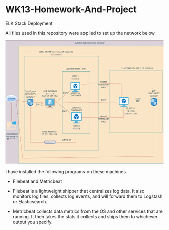 # WK13-Homework-And-Project


ELK Stack Deployment

All files used in this repository were applied to set up the network below

![alt text](https://github.com/GHanna25/WK13-Homework-And-Project/blob/main/DIAGRAMS/elk-diagram.png)

I have installed the following programs on these machines.

- Filebeat and Metricbeat

- Filebeat is a lightweight shipper that centralizes log data. It also monitors log files, collects log events, and will forward them to Logstash or Elasticsearch.

- Metricbeat collects data metrics from the OS and other services that are running. It then takes the stats it collects and ships them to whichever output you specify.
